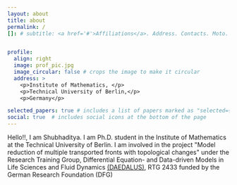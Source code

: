 ```yaml
---
layout: about
title: about
permalink: /
[]: # subtitle: <a href='#'>Affiliations</a>. Address. Contacts. Moto. Etc.


profile:
  align: right
  image: prof_pic.jpg
  image_circular: false # crops the image to make it circular
  address: >
    <p>Institute of Mathematics, </p>
    <p>Technical University of Berlin,</p>
    <p>Germany</p>

selected_papers: true # includes a list of papers marked as "selected={true}"
social: true  # includes social icons at the bottom of the page
---
```

Hello!!, I am Shubhaditya. I am Ph.D. student in the Institute of Mathematics at the Technical University of Berlin. I am involved in the project "Model reduction of multiple transported fronts with topological changes" under the Research Training Group, Differential Equation- and Data-driven Models in Life Sciences and Fluid Dynamics [(DAEDALUS)](https://www.daedalus.berlin), RTG 2433 funded by the German Research Foundation (DFG)
